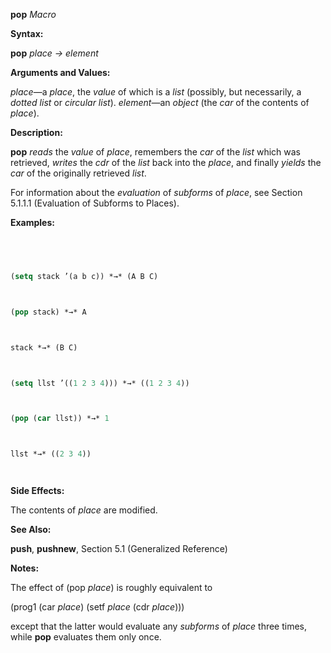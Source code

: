 **pop** *Macro* 



**Syntax:** 



**pop** *place → element* 



**Arguments and Values:** 



*place*—a *place*, the *value* of which is a *list* (possibly, but necessarily, a *dotted list* or *circular list*). *element*—an *object* (the *car* of the contents of *place*). 



**Description:** 



**pop** *reads* the *value* of *place*, remembers the *car* of the *list* which was retrieved, *writes* the *cdr* of the *list* back into the *place*, and finally *yields* the *car* of the originally retrieved *list*. 







 



 



For information about the *evaluation* of *subforms* of *place*, see Section 5.1.1.1 (Evaluation of Subforms to Places). 



**Examples:**
```lisp
 



(setq stack ’(a b c)) *→* (A B C) 



(pop stack) *→* A 



stack *→* (B C) 



(setq llst ’((1 2 3 4))) *→* ((1 2 3 4)) 



(pop (car llst)) *→* 1 



llst *→* ((2 3 4)) 




```
**Side Effects:** 



The contents of *place* are modified. 



**See Also:** 



**push**, **pushnew**, Section 5.1 (Generalized Reference) 



**Notes:** 



The effect of (pop *place*) is roughly equivalent to 



(prog1 (car *place*) (setf *place* (cdr *place*))) 



except that the latter would evaluate any *subforms* of *place* three times, while **pop** evaluates them only once. 



